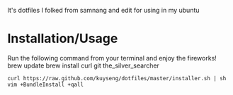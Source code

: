 It's dotfiles I folked from samnang and edit for using in my ubuntu

Installation/Usage
==================

Run the following command from your terminal and enjoy the fireworks!
    brew update
    brew install curl git the_silver_searcher

    curl https://raw.github.com/kuyseng/dotfiles/master/installer.sh | sh
    vim +BundleInstall +qall
